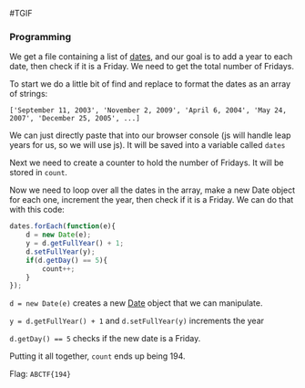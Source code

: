 #TGIF

### Programming

We get a file containing a list of [dates](https://raw.githubusercontent.com/jonathanluck/ctfs/master/abctf2016/TGIF/date.txt), and our goal is to add a year to each date, then check if it is a Friday. We need to get the total number of Fridays.

To start we do a little bit of find and replace to format the dates as an array of strings:

`['September 11, 2003', 'November 2, 2009', 'April 6, 2004', 'May 24, 2007', 'December 25, 2005', ...]`

We can just directly paste that into our browser console (js will handle leap years for us, so we will use js). It will be saved into a variable called `dates`

Next we need to create a counter to hold the number of Fridays. It will be stored in `count`.
 
Now we need to loop over all the dates in the array, make a new Date object for each one, increment the year, then check if it is a Friday. We can do that with this code:

```javascript
dates.forEach(function(e){
    d = new Date(e);
    y = d.getFullYear() + 1;
    d.setFullYear(y);
    if(d.getDay() == 5){
        count++;
    }
});
```

`d = new Date(e)` creates a new [Date](https://developer.mozilla.org/en-US/docs/Web/JavaScript/Reference/Global_Objects/Date) object that we can manipulate.

`y = d.getFullYear() + 1` and `d.setFullYear(y)` increments the year

`d.getDay() == 5` checks if the new date is a Friday.

Putting it all together, `count` ends up being 194.

Flag: `ABCTF{194}`
